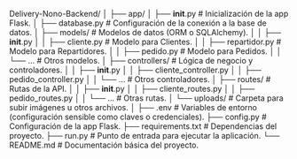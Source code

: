 Delivery-Nono-Backend/
│
├── app/
│   ├── __init__.py          # Inicialización de la app Flask.
│   ├── database.py          # Configuración de la conexión a la base de datos.
│   ├── models/              # Modelos de datos (ORM o SQLAlchemy).
│   │   ├── __init__.py
│   │   ├── cliente.py       # Modelo para Clientes.
│   │   ├── repartidor.py    # Modelo para Repartidores.
│   │   ├── pedido.py        # Modelo para Pedidos.
│   │   └── ...              # Otros modelos.
│   ├── controllers/         # Lógica de negocio y controladores.
│   │   ├── __init__.py
│   │   ├── cliente_controller.py
│   │   ├── pedido_controller.py
│   │   └── ...              # Otros controladores.
│   ├── routes/              # Rutas de la API.
│   │   ├── __init__.py
│   │   ├── cliente_routes.py
│   │   ├── pedido_routes.py
│   │   └── ...              # Otras rutas.
│   └── uploads/             # Carpeta para subir imágenes u otros archivos.
│
├── .env                     # Variables de entorno (configuración sensible como claves o credenciales).
├── config.py                # Configuración de la app Flask.
├── requirements.txt         # Dependencias del proyecto.
├── run.py                   # Punto de entrada para ejecutar la aplicación.
└── README.md                # Documentación básica del proyecto.
